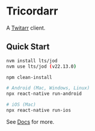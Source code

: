 Tricordarr
==========

A [Twitarr](https://github.com/jocosocial/swiftarr) client.

Quick Start
-----------

```bash
nvm install lts/jod
nvm use lts/jod (v22.13.0)

npm clean-install

# Android (Mac, Windows, Linux)
npx react-native run-android

# iOS (Mac)
npx react-native run-ios
```

See [Docs](./docs/) for more.